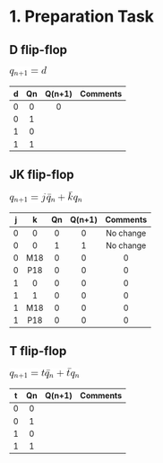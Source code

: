# 1. Preparation Task

## D flip-flop

![alt text](Images/D.gif)

| **d** | **Qn** | **Q(n+1)** | **Comments** |
| :-: | :-: | :-: | :-: |
| 0 | 0 | 0 ||
| 0 | 1 |||
| 1 | 0 |
| 1 | 1 |

## JK flip-flop

![alt text](Images/JK.gif)

| **j** | **k** | **Qn** | **Q(n+1)** | **Comments** |
| :-: | :-: | :-: | :-: | :-: |
| 0 | 0 | 0 | 0 | No change |
| 0 | 0 | 1 | 1 | No change |
| 0 | M18 | 0 | 0 | 0 |
| 0 | P18 | 0 | 0 | 0 |
| 1 | 0 | 0 | 0 | 0 |
| 1 | 1 | 0 | 0 | 0 |
| 1 | M18 | 0 | 0 | 0 |
| 1 | P18 | 0 | 0 | 0 |

## T flip-flop

![alt text](Images/CodeCogsEqn.gif)

| **t** | **Qn** | **Q(n+1)** | **Comments** |
| :-: | :-: | :-: | :-: |
| 0 | 0 |
| 0 | 1 |
| 1 | 0 |
| 1 | 1 |

